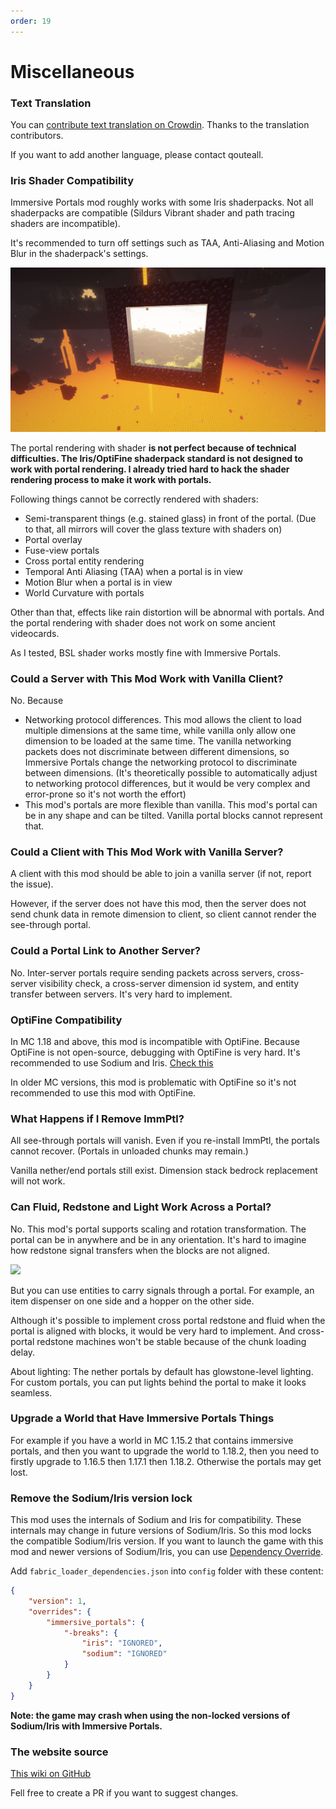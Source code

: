 ```yaml
---
order: 19
---
```




# Miscellaneous

### Text Translation

You can [contribute text translation on Crowdin](https://crowdin.com/project/immersive-portals-mod). Thanks to the translation contributors.

If you want to add another language, please contact qouteall.

### Iris Shader Compatibility

Immersive Portals mod roughly works with some Iris shaderpacks. Not all shaderpacks are compatible (Sildurs Vibrant shader and path tracing shaders are incompatible).

It's recommended to turn off settings such as TAA, Anti-Aliasing and Motion Blur in the shaderpack's settings.

![](./shader_compat.png)

The portal rendering with shader **is not perfect because of technical difficulties. The Iris/OptiFine shaderpack standard is not designed to work with portal rendering. I already tried hard to hack the shader rendering process to make it work with portals.**

Following things cannot be correctly rendered with shaders:

* Semi-transparent things (e.g. stained glass) in front of the portal.  (Due to that, all mirrors will cover the glass texture with shaders on)
* Portal overlay
* Fuse-view portals
* Cross portal entity rendering
* Temporal Anti Aliasing (TAA) when a portal is in view
* Motion Blur when a portal is in view
* World Curvature with portals

Other than that, effects like rain distortion will be abnormal with portals. And the portal rendering with shader does not work on some ancient videocards.

As I tested, BSL shader works mostly fine with Immersive Portals.

### Could a Server with This Mod Work with Vanilla Client?

No. Because

* Networking protocol differences. This mod allows the client to load multiple dimensions at the same time, while vanilla only allow one dimension to be loaded at the same time. The vanilla networking packets does not discriminate between different dimensions, so Immersive Portals change the networking protocol to discriminate between dimensions. (It's theoretically possible to automatically adjust to networking protocol differences, but it would be very complex and error-prone so it's not worth the effort)
* This mod's portals are more flexible than vanilla. This mod's portal can be in any shape and can be tilted. Vanilla portal blocks cannot represent that.

### Could a Client with This Mod Work with Vanilla Server?

A client with this mod should be able to join a vanilla server (if not, report the issue).

However, if the server does not have this mod, then the server does not send chunk data in remote dimension to client, so client cannot render the see-through portal.

### Could a Portal Link to Another Server?

No. Inter-server portals require sending packets across servers, cross-server visibility check, a cross-server dimension id system, and entity transfer between servers. It's very hard to implement.

### OptiFine Compatibility

In MC 1.18 and above, this mod is incompatible with OptiFine. Because OptiFine is not open-source, debugging with OptiFine is very hard. It's recommended to use Sodium and Iris. [Check this](https://lambdaurora.dev/optifine_alternatives/)

In older MC versions, this mod is problematic with OptiFine so it's not recommended to use this mod with OptiFine.



### What Happens if I Remove ImmPtl?

All see-through portals will vanish. Even if you re-install ImmPtl, the portals cannot recover. (Portals in unloaded chunks may remain.)

Vanilla nether/end portals still exist. Dimension stack bedrock replacement will not work.

 ### Can Fluid, Redstone and Light Work Across a Portal?

No. This mod's portal supports scaling and rotation transformation. The portal can be in anywhere and be in any orientation. It's hard to imagine how redstone signal transfers when the blocks are not aligned.

![](https://s2.loli.net/2022/02/11/oBQI3VuXF7NKwqk.png)

But you can use entities to carry signals through a portal. For example, an item dispenser on one side and a hopper on the other side.

Although it's possible to implement cross portal redstone and fluid when the portal is aligned with blocks, it would be very hard to implement. And cross-portal redstone machines won't be stable because of the chunk loading delay.

About lighting: The nether portals by default has glowstone-level lighting. For custom portals, you can put lights behind the portal to make it looks seamless.

### Upgrade a World that Have Immersive Portals Things

For example if you have a world in MC 1.15.2 that contains immersive portals, and then you want to upgrade the world to 1.18.2, then you need to firstly upgrade to 1.16.5 then 1.17.1 then 1.18.2. Otherwise the portals may get lost.

### Remove the Sodium/Iris version lock

This mod uses the internals of Sodium and Iris for compatibility. These internals may change in future versions of Sodium/Iris. So this mod locks the compatible Sodium/Iris version. If you want to launch the game with this mod and newer versions of Sodium/Iris, you can use [Dependency Override](https://fabricmc.net/wiki/tutorial:dependency_overrides).

Add `fabric_loader_dependencies.json` into `config` folder with these content:

```json
{
    "version": 1,
    "overrides": {
        "immersive_portals": {
            "-breaks": {
                "iris": "IGNORED",
                "sodium": "IGNORED"
            }
        }
    }
}
```

**Note: the game may crash when using the non-locked versions of Sodium/Iris with Immersive Portals.**

### The website source

[This wiki on GitHub](https://github.com/qouteall/immptl)

Fell free to create a PR if you want to suggest changes.
